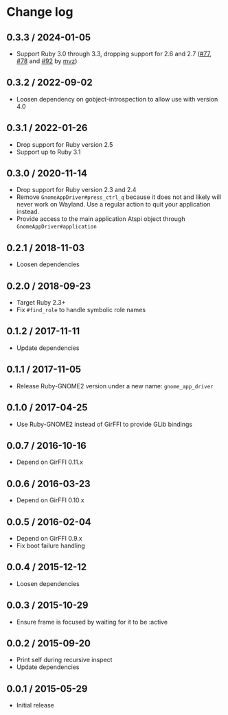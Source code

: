 # Change log

## 0.3.3 / 2024-01-05

* Support Ruby 3.0 through 3.3, dropping support for 2.6 and 2.7
  ([#77], [#78] and [#92] by [mvz])

[mvz]: https://github.com/mvz

[#77]: https://github.com/mvz/gnome_app_driver/pull/77
[#78]: https://github.com/mvz/gnome_app_driver/pull/78
[#92]: https://github.com/mvz/gnome_app_driver/pull/92

## 0.3.2 / 2022-09-02

* Loosen dependency on gobject-introspection to allow use with version 4.0

## 0.3.1 / 2022-01-26

* Drop support for Ruby version 2.5
* Support up to Ruby 3.1

## 0.3.0 / 2020-11-14

* Drop support for Ruby version 2.3 and 2.4
* Remove `GnomeAppDriver#press_ctrl_q` because it does not and likely will never
  work on Wayland. Use a regular action to quit your application instead.
* Provide access to the main application Atspi object through `GnomeAppDriver#application`

## 0.2.1 / 2018-11-03

* Loosen dependencies

## 0.2.0 / 2018-09-23

* Target Ruby 2.3+
* Fix `#find_role` to handle symbolic role names

## 0.1.2 / 2017-11-11

* Update dependencies

## 0.1.1 / 2017-11-05

* Release Ruby-GNOME2 version under a new name: `gnome_app_driver`

## 0.1.0 / 2017-04-25

* Use Ruby-GNOME2 instead of GirFFI to provide GLib bindings

## 0.0.7 / 2016-10-16

* Depend on GirFFI 0.11.x

## 0.0.6 / 2016-03-23

* Depend on GirFFI 0.10.x

## 0.0.5 / 2016-02-04

* Depend on GirFFI 0.9.x
* Fix boot failure handling

## 0.0.4 / 2015-12-12

* Loosen dependencies

## 0.0.3 / 2015-10-29

* Ensure frame is focused by waiting for it to be :active

## 0.0.2 / 2015-09-20

* Print self during recursive inspect
* Update dependencies

## 0.0.1 / 2015-05-29

* Initial release
